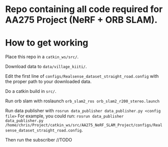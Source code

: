 # Repo containing all code required for AA275 Project (NeRF + ORB SLAM).

# How to get working

Place this repo in a `catkin_ws/src/`.

Download data to `data/village_kiiti/`.

Edit the first line of `configs/Realsense_dataset_straight_road.config`
with the proper path to your downloaded data.

Do a catkin build in `src/`.

Run orb slam with roslaunch `orb_slam2_ros orb_slam2_r200_stereo.launch`

Run data publisher with `rosrun data_publisher data_publisher.py <config file>`
For example, you could run:
`rosrun data_publisher data_publisher.py /home/chris/Project/catkin_ws/src/AA275_NeRF_SLAM_Project/configs/Realsense_dataset_straight_road.config`.

Then run the subscriber //TODO

